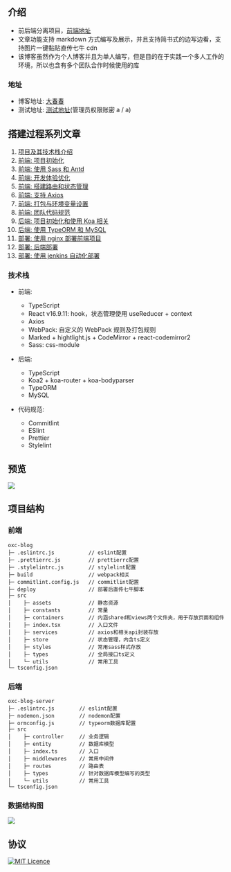 ## 介绍

-   前后端分离项目，[前端地址](https://github.com/hungeroxc/oxc-blog)
-   文章功能支持 markdown 方式编写及展示，并且支持简书式的边写边看，支持图片一键黏贴直传七牛 cdn
-   该博客虽然作为个人博客并且为单人编写，但是目的在于实践一个多人工作的环境，所以也含有多个团队合作时候使用的库

### 地址

-   博客地址: [大春春](https://blog.oxcblog.club/)
-   测试地址: [测试地址](http://blog-test.oxcblog.club/)(管理员权限账密 a / a)

## 搭建过程系列文章

1. [项目及其技术栈介绍](https://www.jianshu.com/p/3b6ba0fa381a)
2. [前端: 项目初始化](https://www.jianshu.com/p/dd9037db20f5)
3. [前端: 使用 Sass 和 Antd](https://www.jianshu.com/p/815c3810c7a4)
4. [前端: 开发体验优化](https://www.jianshu.com/p/edfd9a8b5d33)
5. [前端: 搭建路由和状态管理](https://www.jianshu.com/p/1cf460e0b810)
6. [前端: 支持 Axios](https://www.jianshu.com/p/a18c8949420c)
7. [前端: 打包与环境变量设置](https://www.jianshu.com/p/ae9b23cf02d9)
8. [前端: 团队代码规范](https://www.jianshu.com/p/fbd45a1dde08)
9. [后端: 项目初始化和使用 Koa 相关](https://www.jianshu.com/p/d4b6799cd272)
10. [后端: 使用 TypeORM 和 MySQL](https://www.jianshu.com/p/ee5ecc310e23)
11. [部署: 使用 nginx 部署前端项目](https://www.jianshu.com/p/3ecd75f69bd6)
12. [部署: 后端部署](https://www.jianshu.com/p/9bf9e6ee1f6a)
13. [部署: 使用 jenkins 自动化部署](https://www.jianshu.com/p/add0de676b5a)

### 技术栈

-   前端:

    -   TypeScript
    -   React v16.9.11: hook，状态管理使用 useReducer + context
    -   Axios
    -   WebPack: 自定义的 WebPack 规则及打包规则
    -   Marked + hightlight.js + CodeMirror + react-codemirror2
    -   Sass: css-module

-   后端:

    -   TypeScript
    -   Koa2 + koa-router + koa-bodyparser
    -   TypeORM
    -   MySQL

-   代码规范:
    -   Commitlint
    -   ESlint
    -   Prettier
    -   Stylelint

## 预览

![](https://images.oxcblog.club/image_1576052340295.png)

## 项目结构

### 前端

```
oxc-blog
├─ .eslintrc.js           // eslint配置
├─ .prettierrc.js         // prettierrc配置
├─ .stylelintrc.js        // stylelint配置
├─ build                  // webpack相关
├─ commitlint.config.js   // commitlint配置
├─ deploy                 // 部署后直传七牛脚本
├─ src
│    ├─ assets            // 静态资源
│    ├─ constants         // 常量
│    ├─ containers        // 内涵shared和views两个文件夹，用于存放页面和组件
│    ├─ index.tsx         // 入口文件
│    ├─ services          // axios和相关api封装存放
│    ├─ store             // 状态管理，内含ts定义
│    ├─ styles            // 常用sass样式存放
│    ├─ types             // 全局接口ts定义
│    └─ utils             // 常用工具
└─ tsconfig.json
```

### 后端

```
oxc-blog-server
├─ .eslintrc.js        // eslint配置
├─ nodemon.json        // nodemon配置
├─ ormconfig.js        // typeorm数据库配置
├─ src
│    ├─ controller     // 业务逻辑
│    ├─ entity         // 数据库模型
│    ├─ index.ts       // 入口
│    ├─ middlewares    // 常用中间件
│    ├─ routes         // 路由表
│    ├─ types          // 针对数据库模型编写的类型
│    └─ utils          // 常用工具
└─ tsconfig.json
```

### 数据结构图

![](https://images.oxcblog.club/image_1576054768129.png)

## 协议

[![MIT Licence](https://badges.frapsoft.com/os/mit/mit.svg?v=103)](https://opensource.org/licenses/mit-license.php)
